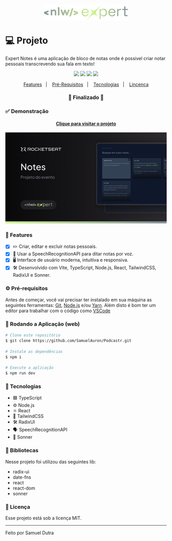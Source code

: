 <h4 align="center">
  <img src="https://github.com/SamuelAuron/assets/blob/main/expertnotes/nlwexpert.png" alt="logo" height="50"/>
</h4>

# 💻 Projeto
Expert Notes é uma aplicação de bloco de notas onde é possivel criar notar pessoais transcrevendo sua fala em texto!

<p align="center">
  <img src="https://img.shields.io/badge/react-18.2.0-informational"/>
  <img src="https://img.shields.io/badge/tailwindcss-3.4.1-informational" />
 <img src="https://img.shields.io/badge/typescript-5.2.2-informational" />
  <img src="https://img.shields.io/badge/license-MIT-success"/>
</p>

<p align="center">
  <a href="#-features">Features</a>&nbsp;&nbsp;&nbsp;|&nbsp;&nbsp;&nbsp;
  <a href="#-pré-requisitos">Pré-Requisitos</a>&nbsp;&nbsp;&nbsp;|&nbsp;&nbsp;&nbsp;
  <a href="#-tecnologias">Tecnologias</a>&nbsp;&nbsp;&nbsp;|&nbsp;&nbsp;&nbsp;
  <a href="#-licença">Lincença</a>
</p>

<h3 align="center"> 
🚧  Finalizado  🚧
</h3>

### ✅ Demonstração

<h4 align="center"><a href="https://nlwexpertonote.vercel.app/">Clique para visitar o projeto</a></h4>

![Cover](./Thumbnail.png)


 
### 📎 Features 

- [x] ✏️ Criar, editar e excluir notas pessoais.
- [x] 🎤 Usar a SpeechRecognitionAPI para ditar notas por voz.
- [x] 🖥️ Interface de usuário moderna, intuitiva e responsiva.
- [x] 🛠️ Desenvolvido com Vite, TypeScript, Node.js, React, TailwindCSS, RadixUI e Sonner.

### ⚙ Pré-requisitos

Antes de começar, você vai precisar ter instalado em sua máquina as seguintes ferramentas:
[Git](https://git-scm.com), [Node.js](https://nodejs.org/en/) e/ou [Yarn](https://yarnpkg.com/). 
Além disto é bom ter um editor para trabalhar com o código como [VSCode](https://code.visualstudio.com/)

### 📗 Rodando a Aplicação (web)

```bash
# Clone este repositório
$ git clone https://github.com/SamuelAuron/Podcastr.git

# Instale as dependências
$ npm i

# Execute a aplicação
$ npm run dev

```

### 🚀 Tecnologias

- 🟦 TypeScript
- ⚙️ Node.js
- ⚛️ React
- 🎨 TailwindCSS
- 🛠️ RadixUI
- 🗣️ SpeechRecognitionAPI
- 🍞 Sonner

### 📕 Bibliotecas

Nesse projeto foi utilizou das seguintes lib:
- radix-ui
- date-fns
- react
- react-dom
- sonner
  
### 📝 Licença

Esse projeto está sob a licença MIT.

<hr/>

Feito por Samuel Dutra
